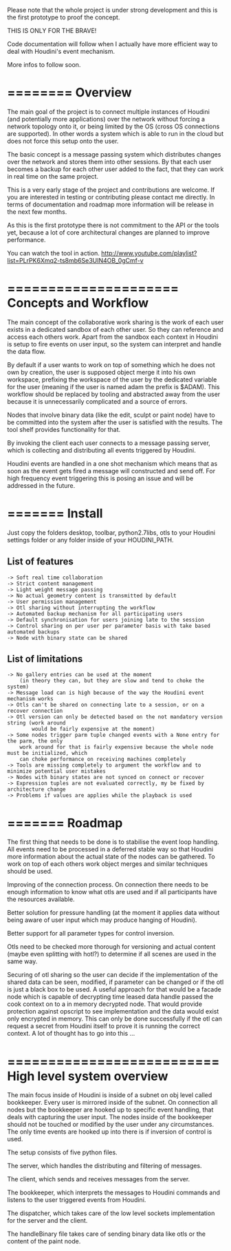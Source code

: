 Please note that the whole project is under strong development and this is the first prototype
to proof the concept.

THIS IS ONLY FOR THE BRAVE!

Code documentation will follow when I actually have more efficient way to deal with Houdini's event mechanism.

More infos to follow soon.

========
Overview
========

The main goal of the project is to connect multiple instances of Houdini (and potentially more applications) over the network without forcing a network topology onto it, or being limited by the OS (cross OS connections are supported).
In other words a system which is able to run in the cloud but does not force this setup onto the user.

The basic concept is a message passing system which distributes changes over the network and stores them into other sessions. By that each user becomes a backup for each other user added to the fact, that they can work in real time on the same project.

This is a very early stage of the project and contributions are welcome. If you are interested in testing or contributing please contact me directly. In terms of documentation and roadmap more information will be release in the next few months.

As this is the first prototype there is not commitment to the API or the tools yet, because a lot of core architectural changes are planned to improve performance.

You can watch the tool in action. http://www.youtube.com/playlist?list=PLrPK6Xmq2-ts8mb6Se3UIN4OB_0gCmf-v

=====================
Concepts and Workflow
=====================

The main concept of the collaborative work sharing is the work of each user exists in a dedicated sandbox of each other user. So they can reference and access each others work.
Apart from the sandbox each context in Houdini is setup to fire events on user input, so the system can interpret and handle the data flow.

By default if a user wants to work on top of something which he does not own by creation, the user is supposed object merge it into his own workspace, prefixing the workspace of the user by
the dedicated variable for the user (meaning if the user is named adam the prefix is $ADAM). This workflow should be replaced by tooling and abstracted away from the user
because it is unnecessarily complicated and a source of errors.

Nodes that involve binary data (like the edit, sculpt or paint node) have to be committed into the system after the user is satisfied with the results. The tool shelf provides functionality for that.

By invoking the client each user connects to a message passing server, which is collecting and distributing all events triggered by Houdini.

Houdini events are handled in a one shot mechanism which means that as soon as the event gets fired a message will constructed and send off.
For high frequency event triggering this is posing an issue and will be addressed in the future.


=======
Install
=======

Just copy the folders desktop, toolbar, python2.7libs, otls to your Houdini settings folder or any folder inside of your HOUDINI_PATH.


List of features
----------------

    -> Soft real time collaboration
    -> Strict content management
    -> Light weight message passing
    -> No actual geometry content is transmitted by default
    -> User permission management
    -> Otl sharing without interrupting the workflow
    -> Automated backup mechanism for all participating users
    -> Default synchronisation for users joining late to the session
    -> Control sharing on per user per parameter basis with take based automated backups
    -> Node with binary state can be shared


List of limitations
-------------------

    -> No gallery entries can be used at the moment 
        (in theory they can, but they are slow and tend to choke the system)
    -> Message load can is high because of the way the Houdini event mechanism works
    -> Otls can't be shared on connecting late to a session, or on a recover connection
    -> Otl version can only be detected based on the not mandatory version string (work around
            would be fairly expensive at the moment)
    -> Some nodes trigger parm tuple changed events with a None entry for the parm, the only 
        work around for that is fairly expensive because the whole node must be initialized, which
        can choke performance on receiving machines completely
    -> Tools are missing completely to argument the workflow and to minimize potential user mistakes
    -> Nodes with binary states are not synced on connect or recover
    -> Expression tuples are not evaluated correctly, my be fixed by architecture change
    -> Problems if values are applies while the playback is used


=======
Roadmap
=======

The first thing that needs to be done is to stabilise the event loop handling. All events need to be processed in a deferred stable way so that Houdini more information about the actual state
of the nodes can be gathered. To work on top of each others work object merges and similar techniques should be used.

Improving of the connection process. On connection there needs to be enough information to know what otls are used and if all participants have the resources available.

Better solution for pressure handling (at the moment it applies data without being aware of user input which may produce hanging of Houdini).

Better support for all parameter types for control inversion.

Otls need to be checked more thorough for versioning and actual content (maybe even splitting with hotl?) to determine if all scenes are used in the same way.

Securing of otl sharing so the user can decide if the implementation of the shared data can be seen, modified, if parameter can be changed or if the otl is just a black box to be used.
A useful approach for that would be a facade node which is capable of decrypting time leased data handle passed the cook context on to a in memory decrypted node. That would provide protection
against opscript to see implementation and the data would exist only encrypted in memory. This can only be done successfully if the otl can request a secret from Houdini itself to prove it is running the 
correct context. A lot of thought has to go into this ...

==========================
High level system overview
==========================

The main focus inside of Houdini is inside of a subnet on obj level called bookkeeper. Every user is mirrored inside of the subnet. On connection all nodes but the bookkeeper are hooked up to specific event handling, that deals with capturing the user input. The nodes inside of the bookkeeper should not be touched or modified by the user under any circumstances. The only time events are hooked up into there is
if inversion of control is used.

The setup consists of five python files.

The server, which handles the distributing and filtering of messages.

The client, which sends and receives messages from the server.

The bookkeeper, which interprets the messages to Houdini commands and listens to the user triggered events from Houdini.

The dispatcher, which takes care of the low level sockets implementation for the server and the client.

The handleBinary file takes care of sending binary data like otls or the content of the paint node.
